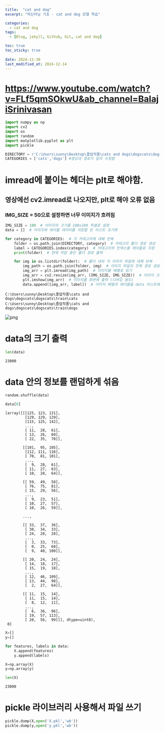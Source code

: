 ```yaml
---
title:  "cat and dog"
excerpt: "머신러닝 기초 - cat and dog 모델 학습"

categories:
  - cat and dog
tags:
  - [Blog, jekyll, Github, Git, cat and dog]

toc: true
toc_sticky: true
 
date: 2024-11-30
last_modified_at: 2024-12-14
---
```

# https://www.youtube.com/watch?v=FLf5qmSOkwU&ab_channel=BalajiSrinivasan


```python
import numpy as np
import cv2
import os
import random
import matplotlib.pyplot as plt
import pickle
```


```python
DIRECTORY = r'C:\Users\sunny\Desktop\졸업작품\cats and dogs\dogscats\dogscats\train'
CATEGORIES = ['cats','dogs'] #영상과 경로가 달라 수정함
```

# imread에 붙이는 헤더는 plt로 해야함.
## 영상에선 cv2.imread로 나오지만, plt로 해야 오류 없음

### IMG_SIZE = 50으로 설정하면 너무 이미지가 흐려짐


```python
IMG_SIZE = 100  # 이미지의 크기를 100x100 픽셀로 설정
data = []  # 이미지와 레이블 데이터를 저장할 빈 리스트 초기화

for category in CATEGORIES:  # 각 카테고리에 대해 반복
    folder = os.path.join(DIRECTORY, category)  # 카테고리 폴더 경로 생성
    label = CATEGORIES.index(category)  # 카테고리의 인덱스를 레이블로 지정
    print(folder)  # 현재 작업 중인 폴더 경로 출력

    for img in os.listdir(folder):  # 폴더 내의 각 이미지 파일에 대해 반복
        img_path = os.path.join(folder, img)  # 이미지 파일의 전체 경로 생성
        img_arr = plt.imread(img_path)  # 이미지를 배열로 읽기
        img_arr = cv2.resize(img_arr, (IMG_SIZE, IMG_SIZE))  # 이미지 크기를 100x100으로 조정
        plt.imshow(img_arr)  # 이미지를 화면에 출력 (디버깅 용도)
        data.append([img_arr, label])  # 이미지 배열과 레이블을 data 리스트에 추가
```

    C:\Users\sunny\Desktop\졸업작품\cats and dogs\dogscats\dogscats\train\cats
    C:\Users\sunny\Desktop\졸업작품\cats and dogs\dogscats\dogscats\train\dogs
    


    
![png](output_4_1.png)
    


# data의 크기 출력


```python
len(data)
```




    23000



# data 안의 정보를 랜덤하게 섞음


```python
random.shuffle(data)
```


```python
data[0]
```




    [array([[[125, 123, 131],
             [129, 129, 129],
             [115, 125, 142],
             ...,
             [ 11,  28,  61],
             [ 13,  26,  60],
             [ 22,  35,  70]],
     
            [[101,  95, 105],
             [112, 111, 116],
             [ 70,  81, 101],
             ...,
             [  9,  28,  61],
             [ 11,  27,  63],
             [ 10,  28,  64]],
     
            [[ 59,  49,  58],
             [ 76,  75,  81],
             [ 15,  29,  56],
             ...,
             [  9,  23,  51],
             [ 10,  27,  57],
             [ 10,  26,  59]],
     
            ...,
     
            [[ 33,  37,  36],
             [ 30,  34,  33],
             [ 24,  28,  28],
             ...,
             [  3,  33,  73],
             [  0,  25,  68],
             [  9,  40, 100]],
     
            [[ 20,  24,  24],
             [ 14,  18,  17],
             [ 15,  19,  18],
             ...,
             [ 12,  46, 109],
             [ 13,  44,  98],
             [  2,  27,  64]],
     
            [[ 11,  15,  14],
             [ 11,  15,  14],
             [  8,  12,  11],
             ...,
             [  6,  36,  96],
             [ 19,  57, 113],
             [ 20,  56,  99]]], dtype=uint8),
     0]




```python
X=[]
y=[]

for features, labels in data:
    X.append(features)
    y.append(labels)
```


```python
X=np.array(X)
y=np.array(y)
```


```python
len(X)
```




    23000



# pickle 라이브러리 사용해서 파일 쓰기


```python
pickle.dump(X,open('X.pkl','wb'))
pickle.dump(y,open('y.pkl','wb'))
```


```python

```
